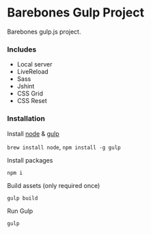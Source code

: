 # Barebones Gulp Project

Barebones gulp.js project. 

### Includes
* Local server
* LiveReload
* Sass
* Jshint
* CSS Grid
* CSS Reset

### Installation

Install [node](http://nodejs.org/) & [gulp](http://gulpjs.com/)

`brew install node`, `npm install -g gulp`

Install packages

`npm i`

Build assets (only required once)

`gulp build`

Run Gulp

`gulp`
